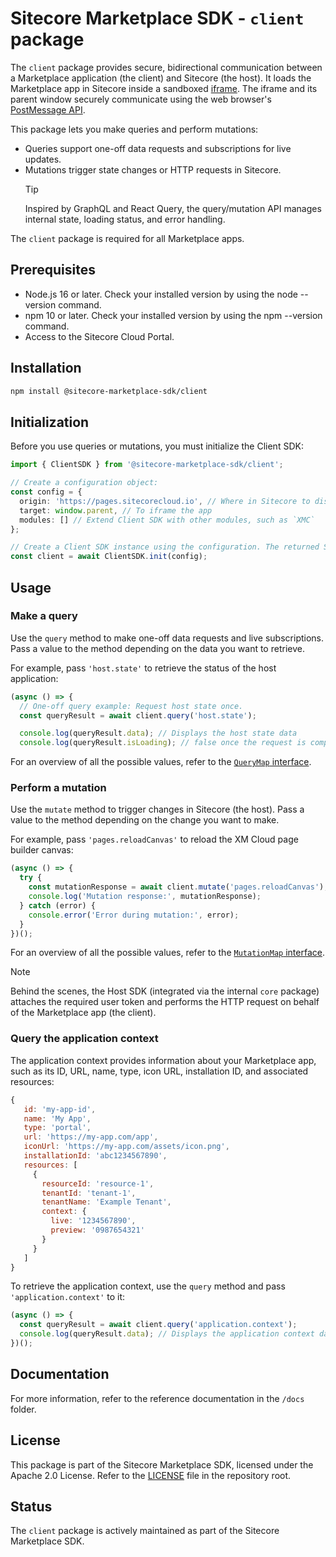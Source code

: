 # Sitecore Marketplace SDK - `client` package

The `client` package provides secure, bidirectional communication between a Marketplace application (the client) and Sitecore (the host). It loads the Marketplace app in Sitecore inside a sandboxed [iframe](https://developer.mozilla.org/en-US/docs/Web/HTML/Element/iframe). The iframe and its parent window securely communicate using the web browser's [PostMessage API](https://developer.mozilla.org/en-US/docs/Web/API/Window/postMessage).

This package lets you make queries and perform mutations:
- Queries support one-off data requests and subscriptions for live updates.
- Mutations trigger state changes or HTTP requests in Sitecore.
  > [!TIP]
  > Inspired by GraphQL and React Query, the query/mutation API manages internal state, loading status, and error handling.

The `client` package is required for all Marketplace apps.

## Prerequisites
- Node.js 16 or later. Check your installed version by using the node --version command.
- npm 10 or later. Check your installed version by using the npm --version command.
- Access to the Sitecore Cloud Portal.

## Installation

```bash
npm install @sitecore-marketplace-sdk/client
```

## Initialization

Before you use queries or mutations, you must initialize the Client SDK:

```typescript
import { ClientSDK } from '@sitecore-marketplace-sdk/client';

// Create a configuration object:
const config = {
  origin: 'https://pages.sitecorecloud.io', // Where in Sitecore to display the app
  target: window.parent, // To iframe the app
  modules: [] // Extend Client SDK with other modules, such as `XMC`
};

// Create a Client SDK instance using the configuration. The returned SDK provides a type-safe API based on your resource schema:
const client = await ClientSDK.init(config);
```

## Usage

### Make a query

Use the `query` method to make one-off data requests and live subscriptions. Pass a value to the method depending on the data you want to retrieve.

For example, pass `'host.state'` to retrieve the status of the host application:

```typescript
(async () => {
  // One-off query example: Request host state once.
  const queryResult = await client.query('host.state');

  console.log(queryResult.data); // Displays the host state data
  console.log(queryResult.isLoading); // false once the request is complete
```

For an overview of all the possible values, refer to the [`QueryMap` interface](../../docs/client/interfaces/QueryMap.md).

### Perform a mutation

Use the `mutate` method to trigger changes in Sitecore (the host). Pass a value to the method depending on the change you want to make. 

For example, pass `'pages.reloadCanvas'` to reload the XM Cloud page builder canvas:

```typescript
(async () => {
  try {
    const mutationResponse = await client.mutate('pages.reloadCanvas');
    console.log('Mutation response:', mutationResponse);
  } catch (error) {
    console.error('Error during mutation:', error);
  }
})();
```

For an overview of all the possible values, refer to the [`MutationMap` interface](../../docs/client/interfaces/MutationMap.md).

> [!NOTE]
> Behind the scenes, the Host SDK (integrated via the internal `core` package) attaches the required user token and performs the HTTP request on behalf of the Marketplace app (the client).

### Query the application context

The application context provides information about your Marketplace app, such as its ID, URL, name, type, icon URL, installation ID, and associated resources:

```javascript
{
   id: 'my-app-id',
   name: 'My App',
   type: 'portal',
   url: 'https://my-app.com/app',
   iconUrl: 'https://my-app.com/assets/icon.png',
   installationId: 'abc1234567890',
   resources: [
     {
       resourceId: 'resource-1',
       tenantId: 'tenant-1',
       tenantName: 'Example Tenant',
       context: {
         live: '1234567890', 
         preview: '0987654321'
       }
     }
   ]
}
```

To retrieve the application context, use the `query` method and pass `'application.context'` to it:

```typescript
(async () => {
  const queryResult = await client.query('application.context');
  console.log(queryResult.data); // Displays the application context data
})();
```

## Documentation

For more information, refer to the reference documentation in the `/docs` folder.

## License 
This package is part of the Sitecore Marketplace SDK, licensed under the Apache 2.0 License. Refer to the [LICENSE](../../LICENSE.md) file in the repository root.

## Status
The `client` package is actively maintained as part of the Sitecore Marketplace SDK.